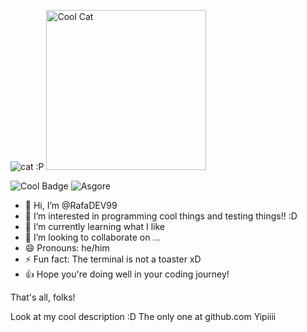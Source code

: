 ![cat :P](https://github.com/user-attachments/assets/2aad0979-9fc8-43ee-bbbe-3c0bfc53f72c)
<img width="256" height="256" alt="Cool Cat" src="https://github.com/user-attachments/assets/15422d64-1aef-42d3-9f89-e01d4dba3347" />


![Cool Badge](https://img.shields.io/badge/Men-This_is_cool!_:3-blue)
![Asgore](https://img.shields.io/badge/Hihi%20Asgore%20car%20gif%20>:D-8A2BE2)

- 👋 Hi, I’m @RafaDEV99
- 👀 I’m interested in programming cool things and testing things!! :D
- 🌱 I’m currently learning what I like
- 💞️ I’m looking to collaborate on ...
- 😄 Pronouns: he/him
- ⚡ Fun fact: The terminal is not a toaster xD
- 👍 Hope you're doing well in your coding journey!

That's all, folks!

Look at my cool description :D
The only one at github.com
Yipiiii

<!---
RafaDEV99/RafaDEV99 is a ✨ special ✨ repository because its `README.md` (this file) appears on your GitHub profile.
You can click the Preview link to view your changes.
--->
